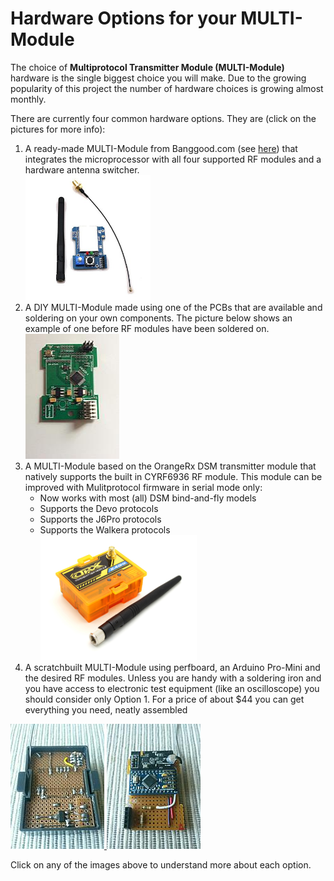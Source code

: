 # Hardware Options for your MULTI-Module

The choice of **Multiprotocol Transmitter Module (MULTI-Module)** hardware is the single biggest choice you will make.  Due to the growing popularity of this project the number of hardware choices is growing almost monthly.  

There are currently four common hardware options.  They are (click on the pictures for more info):

1. A ready-made MULTI-Module from Banggood.com (see [here](http://www.banggood.com/2_4G-CC2500-A7105-Flysky-Frsky-Devo-DSM2-Multiprotocol-TX-Module-With-Antenna-p-1048377.html)) that integrates the microprocessor with all four supported RF modules and a hardware antenna switcher.  
[<img src="images/4-in-1_Module_BG.jpeg" width="200" height="200" />](Module_BG_4-in-1.md)
1. A DIY MULTI-Module made using one of the PCBs that are available and soldering on your own components. The picture below shows an example of one before RF modules have been soldered on.  
[<img src="images/Multiprotocol_3.2.jpeg" width="150" height="200" />](Module_Build_yourself_PCB.md)
1. A MULTI-Module based on the OrangeRx DSM transmitter module that natively supports the built in CYRF6936 RF module. This module can be improved with Mulitprotocol firmware in serial mode only:  
   - Now works with most (all) DSM bind-and-fly models  
   - Supports the Devo protocols
   - Supports the J6Pro protocols   
   - Supports the Walkera protocols   
[<img src="images/OrangeRx_Module.jpg" width="250" height="200" />](Module_OrangeRx.md)
1. A scratchbuilt MULTI-Module using perfboard, an Arduino Pro-Mini and the desired RF modules.
Unless you are handy with a soldering iron and you have access to electronic test equipment (like an oscilloscope) you should consider only Option 1.  For a price of about $44 you can get everything you need, neatly assembled 

[<img src="images/Module_perfboard1.jpeg" width="150" height="200" />  <img src="images/Module_perfboard2.jpeg" width="150" height="200" />](Module_Build_From_Scratch.md)

Click on any of the images above to understand more about each option.

